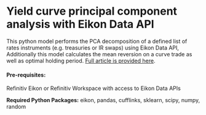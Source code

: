 # Yield curve principal component analysis with Eikon Data API

This python model performs the PCA decomposition of a defined list of rates instruments (e.g. treasuries or IR swaps) using Eikon Data API, Additionally this model calculates the mean reversion on a curve trade as well as optimal holding period. [Full article is provided here](https://developers.refinitiv.com/article/measuring-impact-hedging-var-fx-portfolio-python-eikon-data-api).

#### Pre-requisites:

Refinitiv Eikon or Refinitiv Workspace with access to Eikon Data APIs

<b>Required Python Packages:</b> eikon, pandas, cufflinks, sklearn, scipy, numpy, random
